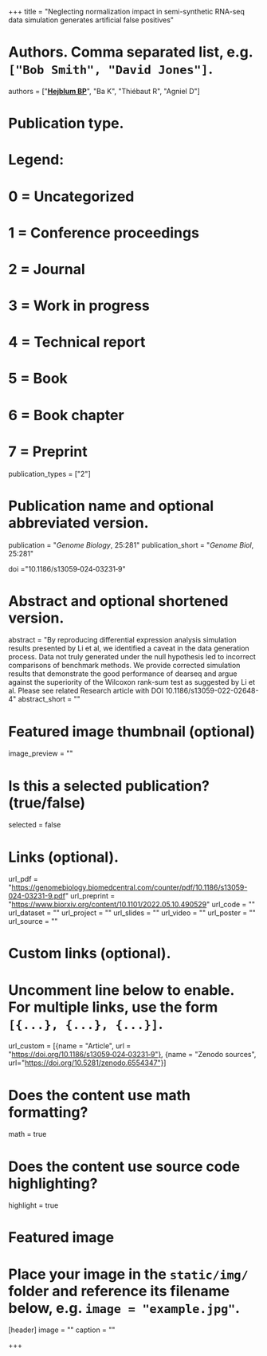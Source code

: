 +++
title = "Neglecting normalization impact in semi-synthetic RNA-seq data simulation generates artificial false positives"

# Authors. Comma separated list, e.g. `["Bob Smith", "David Jones"]`.
authors = ["<u>**Hejblum BP**</u>", "Ba K", "Thiébaut R", "Agniel D"]
# Publication type.
# Legend:
# 0 = Uncategorized
# 1 = Conference proceedings
# 2 = Journal
# 3 = Work in progress
# 4 = Technical report
# 5 = Book
# 6 = Book chapter
# 7 = Preprint
publication_types = ["2"]

# Publication name and optional abbreviated version.
publication = "*Genome Biology*, 25:281"
publication_short = "*Genome Biol*, 25:281"

doi ="10.1186/s13059‑024‑03231‑9"

# Abstract and optional shortened version.
abstract = "By reproducing differential expression analysis simulation results presented by Li et al, we identified a caveat in the data generation process. Data not truly generated under the null hypothesis led to incorrect comparisons of benchmark methods. We provide corrected simulation results that demonstrate the good performance of dearseq and argue against the superiority of the Wilcoxon rank-sum test as suggested by Li et al. Please see related Research article with DOI 10.1186/s13059-022-02648-4"
abstract_short = ""

# Featured image thumbnail (optional)
image_preview = ""

# Is this a selected publication? (true/false)
selected = false

# Links (optional).
url_pdf = "https://genomebiology.biomedcentral.com/counter/pdf/10.1186/s13059-024-03231-9.pdf"
url_preprint = "https://www.biorxiv.org/content/10.1101/2022.05.10.490529"
url_code = ""
url_dataset = ""
url_project = ""
url_slides = ""
url_video = ""
url_poster = ""
url_source = ""

# Custom links (optional).
# Uncomment line below to enable. For multiple links, use the form `[{...}, {...}, {...}]`.
url_custom = [{name = "Article", url = "https://doi.org/10.1186/s13059‑024‑03231‑9"}, 
{name = "Zenodo sources", url="https://doi.org/10.5281/zenodo.6554347"}]


# Does the content use math formatting?
math = true

# Does the content use source code highlighting?
highlight = true

# Featured image
# Place your image in the `static/img/` folder and reference its filename below, e.g. `image = "example.jpg"`.
[header]
image = ""
caption = ""

+++
